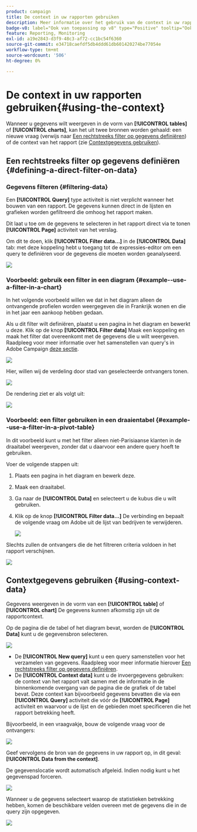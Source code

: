 ```yaml
---
product: campaign
title: De context in uw rapporten gebruiken
description: Meer informatie over het gebruik van de context in uw rapporten
badge-v8: label="Ook van toepassing op v8" type="Positive" tooltip="Ook van toepassing op campagne v8"
feature: Reporting, Monitoring
exl-id: a19e2843-d3f9-48c3-af72-cc1bc54f6360
source-git-commit: e34718caefdf5db4ddd61db601420274be77054e
workflow-type: tm+mt
source-wordcount: '506'
ht-degree: 0%

---
```


# De context in uw rapporten gebruiken{#using-the-context}



Wanneer u gegevens wilt weergeven in de vorm van **[!UICONTROL tables]** of **[!UICONTROL charts]**, kan het uit twee bronnen worden gehaald: een nieuwe vraag (verwijs naar [Een rechtstreeks filter op gegevens definiëren](#defining-a-direct-filter-on-data)) of de context van het rapport (zie [Contextgegevens gebruiken](#using-context-data)).

## Een rechtstreeks filter op gegevens definiëren {#defining-a-direct-filter-on-data}

### Gegevens filteren {#filtering-data}

Een **[!UICONTROL Query]** type activiteit is niet verplicht wanneer het bouwen van een rapport. De gegevens kunnen direct in de lijsten en grafieken worden gefiltreerd die omhoog het rapport maken.

Dit laat u toe om de gegevens te selecteren in het rapport direct via te tonen **[!UICONTROL Page]** activiteit van het verslag.

Om dit te doen, klik **[!UICONTROL Filter data...]** in de **[!UICONTROL Data]** tab: met deze koppeling hebt u toegang tot de expressies-editor om een query te definiëren voor de gegevens die moeten worden geanalyseerd.

![](assets/reporting_filter_data_from_page.png)

### Voorbeeld: gebruik een filter in een diagram {#example--use-a-filter-in-a-chart}

In het volgende voorbeeld willen we dat in het diagram alleen de ontvangende profielen worden weergegeven die in Frankrijk wonen en die in het jaar een aankoop hebben gedaan.

Als u dit filter wilt definiëren, plaatst u een pagina in het diagram en bewerkt u deze. Klik op de knop **[!UICONTROL Filter data]** Maak een koppeling en maak het filter dat overeenkomt met de gegevens die u wilt weergeven. Raadpleeg voor meer informatie over het samenstellen van query&#39;s in Adobe Campaign [deze sectie](../../platform/using/about-queries-in-campaign.md).

![](assets/s_ncs_advuser_report_wizard_029.png)

Hier, willen wij de verdeling door stad van geselecteerde ontvangers tonen.

![](assets/reporting_graph_with_2vars.png)

De rendering ziet er als volgt uit:

![](assets/reporting_graph_with_2vars_preview.png)

### Voorbeeld: een filter gebruiken in een draaientabel {#example--use-a-filter-in-a-pivot-table}

In dit voorbeeld kunt u met het filter alleen niet-Parisiaanse klanten in de draaitabel weergeven, zonder dat u daarvoor een andere query hoeft te gebruiken.

Voer de volgende stappen uit:

1. Plaats een pagina in het diagram en bewerk deze.
1. Maak een draaitabel.
1. Ga naar de **[!UICONTROL Data]** en selecteert u de kubus die u wilt gebruiken.
1. Klik op de knop **[!UICONTROL Filter data...]** De verbinding en bepaalt de volgende vraag om Adobe uit de lijst van bedrijven te verwijderen.

   ![](assets/s_ncs_advuser_report_display_03.png)

Slechts zullen de ontvangers die de het filtreren criteria voldoen in het rapport verschijnen.

![](assets/s_ncs_advuser_report_display_04.png)

## Contextgegevens gebruiken {#using-context-data}

Gegevens weergeven in de vorm van een **[!UICONTROL table]** of **[!UICONTROL chart]** De gegevens kunnen afkomstig zijn uit de rapportcontext.

Op de pagina die de tabel of het diagram bevat, worden de **[!UICONTROL Data]** kunt u de gegevensbron selecteren.

![](assets/s_ncs_advuser_report_datasource_3.png)

* De **[!UICONTROL New query]** kunt u een query samenstellen voor het verzamelen van gegevens. Raadpleeg voor meer informatie hierover [Een rechtstreeks filter op gegevens definiëren](#defining-a-direct-filter-on-data).
* De **[!UICONTROL Context data]** kunt u de invoergegevens gebruiken: de context van het rapport valt samen met de informatie in de binnenkomende overgang van de pagina die de grafiek of de tabel bevat. Deze context kan bijvoorbeeld gegevens bevatten die via een **[!UICONTROL Query]** activiteit die vóór de **[!UICONTROL Page]** activiteit en waarvoor u de lijst en de gebieden moet specificeren die het rapport betrekking heeft.

Bijvoorbeeld, in een vraagvakje, bouw de volgende vraag voor de ontvangers:

![](assets/s_ncs_advuser_report_datasource_2.png)

Geef vervolgens de bron van de gegevens in uw rapport op, in dit geval: **[!UICONTROL Data from the context]**.

De gegevenslocatie wordt automatisch afgeleid. Indien nodig kunt u het gegevenspad forceren.

![](assets/s_ncs_advuser_report_datasource_4.png)

Wanneer u de gegevens selecteert waarop de statistieken betrekking hebben, komen de beschikbare velden overeen met de gegevens die in de query zijn opgegeven.

![](assets/s_ncs_advuser_report_datasource_1.png)
